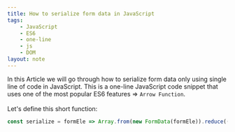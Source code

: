 ```yaml
---
title: How to serialize form data in JavaScript
tags:
    - JavaScript
    - ES6
    - one-line
    - js
    - DOM
layout: note
---
```




In this Article we will go through how to serialize form data only using single line of code in JavaScript.
This is a one-line JavaScript code snippet that uses one of the most popular ES6 features => `Arrow Function`.
<br/>
<br/>
Let's define this short function:

```js {.wrap}
const serialize = formEle => Array.from(new FormData(formEle)).reduce((p, [k, v]) => Object.assign({}, p, { [k]: p[k] ? (Array.isArray(p[k]) ? p[k] : [p[k]]).concat(v) : v}), {});
```